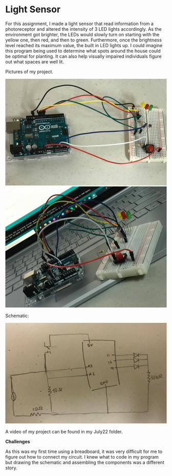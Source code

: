 
# Light Sensor 

For this assignment, I made a light sensor that read information from a photoreceptor and altered the intensity of 3 LED lights accordingly. As the environment got brighter, the LEDs would slowly turn on starting with the yellow one, then red, and then to green. Furthermore, once the brightness level reached its maximum value, the built in LED lights up. I could imagine this program being used to determine what spots around the house could be optimal for planting. It can also help visually impaired individuals figure out what spaces are well lit. 

Pictures of my project. 

![image](/July22/light_sensor.jpg)
![image](/July22/light_sensor2.jpg)

Schematic: 

![image](/July22/schematic_light.jpg)


A video of my project can be found in my July22 folder. 


**Challenges**

As this was my first time using a breadboard, it was very difficult for me to figure out how to connect my circuit. I knew what to code in my program but drawing the schematic and assembling the components was a different story. 
